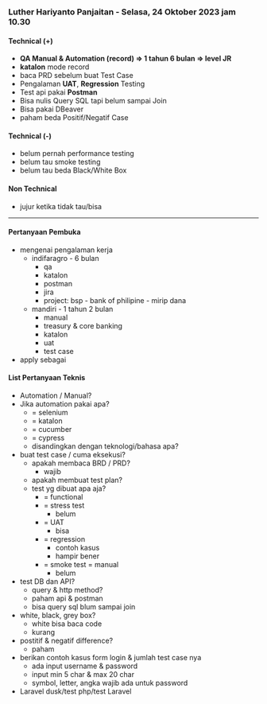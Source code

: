 ### Luther Hariyanto Panjaitan - Selasa, 24 Oktober 2023 jam 10.30

#### Technical (+) 

- **QA Manual & Automation (record) => 1 tahun 6 bulan => level JR**  
- **katalon** mode record
- baca PRD sebelum buat Test Case
- Pengalaman **UAT**, **Regression** Testing
- Test api pakai **Postman**
- Bisa nulis Query SQL tapi belum sampai Join
- Bisa pakai DBeaver
- paham beda Positif/Negatif Case

#### Technical (-)  

- belum pernah performance testing
- belum tau smoke testing
- belum tau beda Black/White Box

#### Non Technical  

- jujur ketika tidak tau/bisa

---

#### Pertanyaan Pembuka

- mengenai pengalaman kerja  
	- indifaragro - 6 bulan
		- qa
		- katalon
		- postman
		- jira
		- project: bsp - bank of philipine - mirip dana
	- mandiri - 1 tahun 2 bulan
		- manual
		- treasury & core banking
		- katalon
		- uat
		- test case
- apply sebagai


#### List Pertanyaan Teknis

- Automation / Manual?  
- Jika automation pakai apa?
	- = selenium
	- = katalon
	- = cucumber
	- = cypress
	- disandingkan dengan teknologi/bahasa apa?
- buat test case / cuma eksekusi?
	- apakah membaca BRD / PRD?
		- wajib
	- apakah membuat test plan?
	- test yg dibuat apa aja?
		- = functional
		- = stress test
			- belum
		- = UAT
			- bisa
		- = regression
			- contoh kasus
			- hampir bener
		- = smoke test = manual
			- belum
- test DB dan API?
	- query & http method?
	- paham api & postman
	- bisa query sql blum sampai join
- white, black, grey box?
	- white bisa baca code
	- kurang
- postitif & negatif difference?
	- paham
- berikan contoh kasus form login & jumlah test case nya
	- ada input username & password
	- input min 5 char & max 20 char
	- symbol, letter, angka wajib ada untuk password
- Laravel dusk/test php/test Laravel